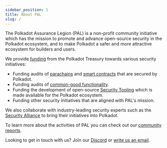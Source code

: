 ```yaml
---
sidebar_position: 1
title: About PAL
slug: /
---
```


The Polkadot Assurance Legion (PAL) is a non-profit community initiative which has the mission to promote and advance open-source security in the Polkadot ecosystem, and to make Polkadot a safer and more attractive ecosystem for builders and users.

We provide [funding](/funding) from the Polkadot Treasury towards various security initiatives:

* Funding audits of [parachains](02_funding/01_parachains.md) and [smart contracts](02_funding/02_smart_contracts.md) that are secured by Polkadot.
* Funding audits of [common-good functionality](02_funding/03_common_good.md).
* Funding the development of open-source [Security Tooling](02_funding/04_security_tooling.md) which is made available for the Polkadot ecosystem. 
* Funding other security initiatives that are aligned with PAL's mission.

We also collaborate with industry-leading security experts such as the [Security Alliance](https://securityalliance.org/) to bring their initiatives into Polkadot. 

To learn more about the activities of PAL you can check out our [community reports](/community_reports).

Looking to get in touch with us? Join our [Discord](https://discord.gg/xDyGGcnCJw) or [write us an email](/contact).
